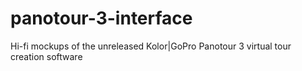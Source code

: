 # panotour-3-interface
Hi-fi mockups of the unreleased Kolor|GoPro Panotour 3 virtual tour creation software
